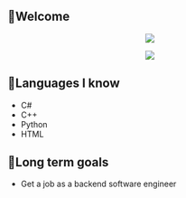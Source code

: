 
## 👋Welcome


<div align="center">
<img src="https://discord.c99.nl/widget/theme-3/1124999209469345912.png"></img>

![](https://komarev.com/ghpvc/?username=skid11)
</div>

## 🧰Languages I know
* C#
* C++
* Python
* HTML

## 📝Long term goals
* Get a job as a backend software engineer


